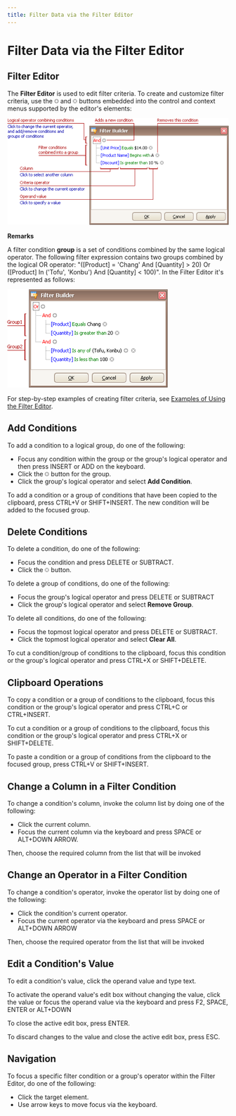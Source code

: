 ```yaml
---
title: Filter Data via the Filter Editor
---
```

# Filter Data via the Filter Editor
## Filter Editor
The **Filter Editor** is used to edit filter criteria. To create and customize filter criteria, use the ![FilterEditor_EU_AddButton](../../images/Img7350.png) and ![FilterEditor_EU_DeleteButton](../../images/Img7351.png) buttons embedded into the control and context menus supported by the editor's elements:

![FilterEditor_Illustration](../../images/Img5357.png)

**Remarks**

A filter condition **group** is a set of conditions combined by the same logical operator. The following filter expression contains two groups combined by the logical OR operator: "([Product] = 'Chang' And [Quantity] &gt; 20) Or ([Product] In ('Tofu', 'Konbu') And [Quantity] &lt; 100)". In the Filter Editor it's represented as follows:

![CD_FilterEditor_2Groups](../../images/Img7326.png)

For step-by-step examples of creating filter criteria, see [Examples of Using the Filter Editor](../../../interface-elements-for-desktop/articles/filter-editor/examples-of-using-the-filter-editor.md).

## Add Conditions
To add a condition to a logical group, do one of the following:
* Focus any condition within the group or the group's logical operator and then press INSERT or ADD on the keyboard.
* Click the ![FilterEditor_EU_AddButton](../../images/Img7350.png) button for the group.
* Click the group's logical operator and select **Add Condition**.

To add a condition or a group of conditions that have been copied to the clipboard, press CTRL+V or SHIFT+INSERT. The new condition will be added to the focused group.

## Delete Conditions
To delete a condition, do one of the following:
* Focus the condition and press DELETE or SUBTRACT.
* Click the ![FilterEditor_EU_DeleteButton](../../images/Img7351.png) button.

To delete a group of conditions, do one of the following:
* Focus the group's logical operator and press DELETE or SUBTRACT
* Click the group's logical operator and select **Remove Group**.

To delete all conditions, do one of the following:
* Focus the topmost logical operator and press DELETE or SUBTRACT.
* Click the topmost logical operator and select **Clear All**.

To cut a condition/group of conditions to the clipboard, focus this condition or the group's logical operator and press CTRL+X or SHIFT+DELETE.

## Clipboard Operations
To copy a condition or a group of conditions to the clipboard, focus this condition or the group's logical operator and press CTRL+C or CTRL+INSERT.

To cut a condition or a group of conditions to the clipboard, focus this condition or the group's logical operator and press CTRL+X or SHIFT+DELETE.

To paste a condition or a group of conditions from the clipboard to the focused group, press CTRL+V or SHIFT+INSERT.

## Change a Column in a Filter Condition
To change a condition's column, invoke the column list by doing one of the following:
* Click the current column.
* Focus the current column via the keyboard and press SPACE or ALT+DOWN ARROW.

Then, choose the required column from the list that will be invoked

## Change an Operator in a Filter Condition
To change a condition's operator, invoke the operator list by doing one of the following:
* Click the condition's current operator.
* Focus the current operator via the keyboard and press SPACE or ALT+DOWN ARROW

Then, choose the required operator from the list that will be invoked

## Edit a Condition's Value
To edit a condition's value, click the operand value and type text.

To activate the operand value's edit box without changing the value, click the value or focus the operand value via the keyboard and press F2, SPACE, ENTER or ALT+DOWN

To close the active edit box, press ENTER.

To discard changes to the value and close the active edit box, press ESC.

## Navigation
To focus a specific filter condition or a group's operator within the Filter Editor, do one of the following:
* Click the target element.
* Use arrow keys to move focus via the keyboard.